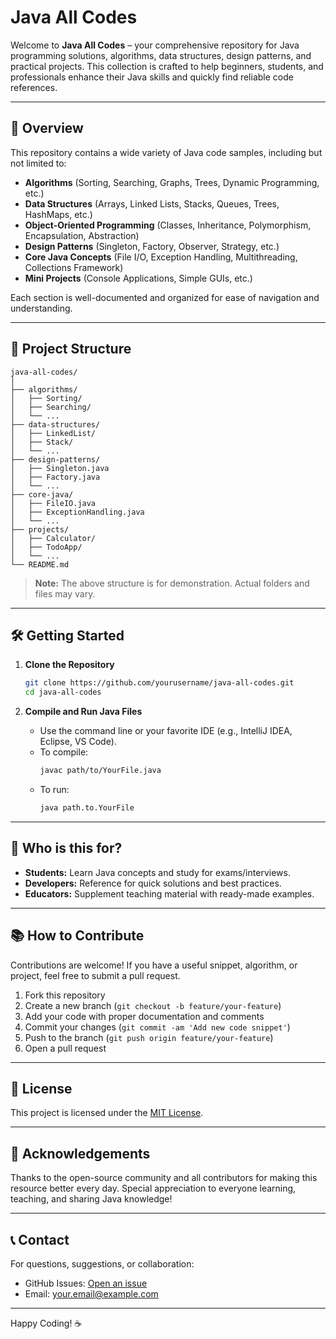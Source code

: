 # Java All Codes

Welcome to **Java All Codes** – your comprehensive repository for Java programming solutions, algorithms, data structures, design patterns, and practical projects. This collection is crafted to help beginners, students, and professionals enhance their Java skills and quickly find reliable code references.

---

## 🚀 Overview

This repository contains a wide variety of Java code samples, including but not limited to:

- **Algorithms** (Sorting, Searching, Graphs, Trees, Dynamic Programming, etc.)
- **Data Structures** (Arrays, Linked Lists, Stacks, Queues, Trees, HashMaps, etc.)
- **Object-Oriented Programming** (Classes, Inheritance, Polymorphism, Encapsulation, Abstraction)
- **Design Patterns** (Singleton, Factory, Observer, Strategy, etc.)
- **Core Java Concepts** (File I/O, Exception Handling, Multithreading, Collections Framework)
- **Mini Projects** (Console Applications, Simple GUIs, etc.)

Each section is well-documented and organized for ease of navigation and understanding.

---

## 📁 Project Structure

```
java-all-codes/
│
├── algorithms/
│   ├── Sorting/
│   ├── Searching/
│   └── ...
├── data-structures/
│   ├── LinkedList/
│   ├── Stack/
│   └── ...
├── design-patterns/
│   ├── Singleton.java
│   ├── Factory.java
│   └── ...
├── core-java/
│   ├── FileIO.java
│   ├── ExceptionHandling.java
│   └── ...
├── projects/
│   ├── Calculator/
│   ├── TodoApp/
│   └── ...
└── README.md
```

> **Note:** The above structure is for demonstration. Actual folders and files may vary.

---

## 🛠️ Getting Started

1. **Clone the Repository**
    ```bash
    git clone https://github.com/yourusername/java-all-codes.git
    cd java-all-codes
    ```

2. **Compile and Run Java Files**
    - Use the command line or your favorite IDE (e.g., IntelliJ IDEA, Eclipse, VS Code).
    - To compile:
        ```bash
        javac path/to/YourFile.java
        ```
    - To run:
        ```bash
        java path.to.YourFile
        ```

---

## 🎯 Who is this for?

- **Students:** Learn Java concepts and study for exams/interviews.
- **Developers:** Reference for quick solutions and best practices.
- **Educators:** Supplement teaching material with ready-made examples.

---

## 📚 How to Contribute

Contributions are welcome! If you have a useful snippet, algorithm, or project, feel free to submit a pull request.

1. Fork this repository
2. Create a new branch (`git checkout -b feature/your-feature`)
3. Add your code with proper documentation and comments
4. Commit your changes (`git commit -am 'Add new code snippet'`)
5. Push to the branch (`git push origin feature/your-feature`)
6. Open a pull request

---

## 📝 License

This project is licensed under the [MIT License](LICENSE).

---

## 🙏 Acknowledgements

Thanks to the open-source community and all contributors for making this resource better every day. Special appreciation to everyone learning, teaching, and sharing Java knowledge!

---

## 📞 Contact

For questions, suggestions, or collaboration:

- GitHub Issues: [Open an issue](https://github.com/yourusername/java-all-codes/issues)
- Email: [your.email@example.com](mailto:your.email@example.com)

---

Happy Coding! ☕

